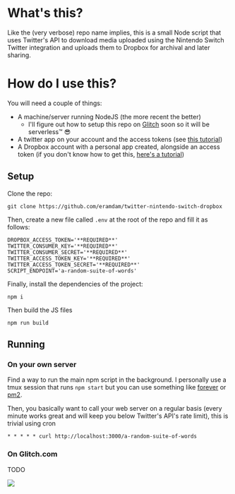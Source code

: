 # What's this?

Like the (very verbose) repo name implies, this is a small Node script that uses Twitter's API to download media uploaded using the Nintendo Switch Twitter integration and uploads them to Dropbox for archival and later sharing.

# How do I use this?

You will need a couple of things:

- A machine/server running NodeJS (the more recent the better)
  - I'll figure out how to setup this repo on [Glitch](https://glitch.com/) soon so it will be serverless™️ 😎
- A twitter app on your account and the access tokens (see [this tutorial](botwiki.org/tutorials/how-to-create-a-twitter-app))
- A Dropbox account with a personal app created, alongside an access token (if you don't know how to get this, [here's a tutorial](http://99rabbits.com/get-dropbox-access-token/))

## Setup

Clone the repo:

```
git clone https://github.com/eramdam/twitter-nintendo-switch-dropbox
```

Then, create a new file called `.env` at the root of the repo and fill it as follows:

```
DROPBOX_ACCESS_TOKEN='**REQUIRED**'
TWITTER_CONSUMER_KEY='**REQUIRED**'
TWITTER_CONSUMER_SECRET='**REQUIRED**'
TWITTER_ACCESS_TOKEN_KEY='**REQUIRED**'
TWITTER_ACCESS_TOKEN_SECRET='**REQUIRED**'
SCRIPT_ENDPOINT='a-random-suite-of-words'
```

Finally, install the dependencies of the project:

```
npm i
```

Then build the JS files

```
npm run build
```

## Running

### On your own server

Find a way to run the main npm script in the background.
I personally use a tmux session that runs `npm start` but you can use something like [forever](https://npm.im/forever) or [pm2](https://npm.im/pm2).

Then, you basically want to call your web server on a regular basis (every minute works great and will keep you below Twitter's API's rate limit), this is trivial using cron

```
* * * * * curl http://localhost:3000/a-random-suite-of-words
```

### On Glitch.com

TODO

![](media/dropbox-screenshot.png)

